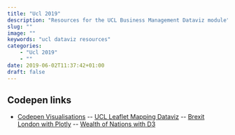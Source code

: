 ```yaml
---
title: "Ucl 2019"
description: "Resources for the UCL Business Management Dataviz module"
slug: ""
image: ""
keywords: "ucl dataviz resources"
categories:
    - "Ucl 2019"
    - ""
date: 2019-06-02T11:37:42+01:00
draft: false
---
```


## Codepen links

- [Codepen Visualisations](https://codepen.io/collection/DEvKyR/ )
-- [UCL Leaflet Mapping Dataviz](https://codepen.io/kyrand/pen/mYJbMB)
-- [Brexit London with Plotly](https://codepen.io/kyrand/pen/KLgvzb)
-- [Wealth of Nations with D3](https://codepen.io/kyrand/pen/gJWYov)
